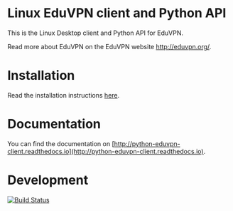 
Linux EduVPN client and Python API
==================================

This is the Linux Desktop client and Python API for EduVPN.

Read more about EduVPN on the EduVPN website http://eduvpn.org/.

Installation
============

Read the installation instructions [here](http://python-eduvpn-client.readthedocs.io/en/latest/introduction.html#installation).

Documentation
=============

You can find the documentation on [http://python-eduvpn-client.readthedocs.io](http://python-eduvpn-client.readthedocs.io).

Development
===========

[![Build Status](https://travis-ci.org/gijzelaerr/python-eduvpn-client.svg?branch=master)](https://travis-ci.org/gijzelaerr/python-eduvpn-client)